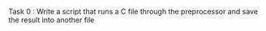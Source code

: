 Task 0 : Write a script that runs a C file through the preprocessor and save the result into another file
